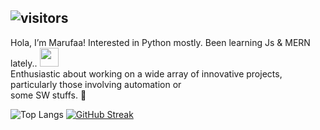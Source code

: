 ## ![visitors](https://visitor-badge.laobi.icu/badge?page_id=pyDev-marufa&right_color=Chocolate) 


Hola, I’m Marufaa! Interested in Python mostly. Been learning Js & MERN lately..  <img src="https://media.giphy.com/media/WUlplcMpOCEmTGBtBW/giphy.gif" width="30">  <br>
 Enthusiastic about working on a wide array of innovative projects, particularly those involving automation or <br>some SW stuffs. 💫



  
![Top Langs](https://github-readme-stats.vercel.app/api/top-langs/?username=pyDev-marufa&layout=compact)   [![GitHub Streak](https://github-readme-streak-stats.herokuapp.com?user=pyDev-marufa&theme=darcula&hide_border=true&type=png&background=FFFFFF00)](https://git.io/streak-stats)

<!---!
pyDev-marufa/pyDev-marufa is a ✨ special ✨ repository because its `README.md` (this file) appears on your GitHub profile.
You can click the Preview link to take a look at your changes.
--->

